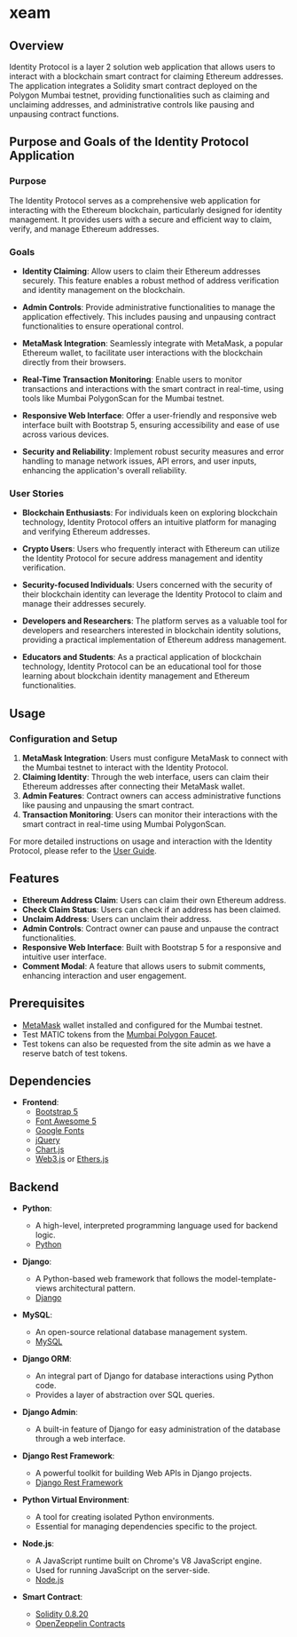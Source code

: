 # xeam

## Overview

Identity Protocol is a layer 2 solution web application that allows users to interact with a blockchain smart contract for claiming Ethereum addresses. The application integrates a Solidity smart contract deployed on the Polygon Mumbai testnet, providing functionalities such as claiming and unclaiming addresses, and administrative controls like pausing and unpausing contract functions.

## Purpose and Goals of the Identity Protocol Application

### Purpose

The Identity Protocol serves as a comprehensive web application for interacting with the Ethereum blockchain, particularly designed for identity management. It provides users with a secure and efficient way to claim, verify, and manage Ethereum addresses.

### Goals

- **Identity Claiming**: Allow users to claim their Ethereum addresses securely. This feature enables a robust method of address verification and identity management on the blockchain.

- **Admin Controls**: Provide administrative functionalities to manage the application effectively. This includes pausing and unpausing contract functionalities to ensure operational control.

- **MetaMask Integration**: Seamlessly integrate with MetaMask, a popular Ethereum wallet, to facilitate user interactions with the blockchain directly from their browsers.

- **Real-Time Transaction Monitoring**: Enable users to monitor transactions and interactions with the smart contract in real-time, using tools like Mumbai PolygonScan for the Mumbai testnet.

- **Responsive Web Interface**: Offer a user-friendly and responsive web interface built with Bootstrap 5, ensuring accessibility and ease of use across various devices.

- **Security and Reliability**: Implement robust security measures and error handling to manage network issues, API errors, and user inputs, enhancing the application's overall reliability.

### User Stories

- **Blockchain Enthusiasts**: For individuals keen on exploring blockchain technology, Identity Protocol offers an intuitive platform for managing and verifying Ethereum addresses.

- **Crypto Users**: Users who frequently interact with Ethereum can utilize the Identity Protocol for secure address management and identity verification.

- **Security-focused Individuals**: Users concerned with the security of their blockchain identity can leverage the Identity Protocol to claim and manage their addresses securely.

- **Developers and Researchers**: The platform serves as a valuable tool for developers and researchers interested in blockchain identity solutions, providing a practical implementation of Ethereum address management.

- **Educators and Students**: As a practical application of blockchain technology, Identity Protocol can be an educational tool for those learning about blockchain identity management and Ethereum functionalities.

## Usage

### Configuration and Setup

1. **MetaMask Integration**: Users must configure MetaMask to connect with the Mumbai testnet to interact with the Identity Protocol.
2. **Claiming Identity**: Through the web interface, users can claim their Ethereum addresses after connecting their MetaMask wallet.
3. **Admin Features**: Contract owners can access administrative functions like pausing and unpausing the smart contract.
4. **Transaction Monitoring**: Users can monitor their interactions with the smart contract in real-time using Mumbai PolygonScan.

For more detailed instructions on usage and interaction with the Identity Protocol, please refer to the [User Guide](#).

## Features

- **Ethereum Address Claim**: Users can claim their own Ethereum address.
- **Check Claim Status**: Users can check if an address has been claimed.
- **Unclaim Address**: Users can unclaim their address.
- **Admin Controls**: Contract owner can pause and unpause the contract functionalities.
- **Responsive Web Interface**: Built with Bootstrap 5 for a responsive and intuitive user interface.
- **Comment Modal**: A feature that allows users to submit comments, enhancing interaction and user engagement.


## Prerequisites

- [MetaMask](https://metamask.io/) wallet installed and configured for the Mumbai testnet.
- Test MATIC tokens from the [Mumbai Polygon Faucet](https://faucet.polygon.technology/).
- Test tokens can also be requested from the site admin as we have a reserve batch of test tokens.

## Dependencies

- **Frontend**:
  - [Bootstrap 5](https://getbootstrap.com/)
  - [Font Awesome 5](https://fontawesome.com/)
  - [Google Fonts](https://fonts.google.com/)
  - [jQuery](https://jquery.com/)
  - [Chart.js](https://www.chartjs.org/)
  - [Web3.js](https://web3js.readthedocs.io/) or [Ethers.js](https://docs.ethers.io/)

## Backend

- **Python**:
  - A high-level, interpreted programming language used for backend logic.
  - [Python](https://www.python.org/)

- **Django**:
  - A Python-based web framework that follows the model-template-views architectural pattern.
  - [Django](https://www.djangoproject.com/)

- **MySQL**:
  - An open-source relational database management system.
  - [MySQL](https://www.mysql.com/)

- **Django ORM**:
  - An integral part of Django for database interactions using Python code.
  - Provides a layer of abstraction over SQL queries.

- **Django Admin**:
  - A built-in feature of Django for easy administration of the database through a web interface.

- **Django Rest Framework**:
  - A powerful toolkit for building Web APIs in Django projects.
  - [Django Rest Framework](https://www.django-rest-framework.org/)

- **Python Virtual Environment**:
  - A tool for creating isolated Python environments.
  - Essential for managing dependencies specific to the project.

- **Node.js**:
  - A JavaScript runtime built on Chrome's V8 JavaScript engine.
  - Used for running JavaScript on the server-side.
  - [Node.js](https://nodejs.org/)

- **Smart Contract**:
  - [Solidity 0.8.20](https://docs.soliditylang.org/en/v0.8.20/)
  - [OpenZeppelin Contracts](https://openzeppelin.com/contracts/)

